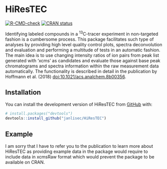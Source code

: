 
<!-- README.md is generated from README.Rmd. Please edit that file -->

# HiResTEC

<!-- badges: start -->

[![R-CMD-check](https://github.com/janlisec/HiResTEC/actions/workflows/R-CMD-check.yaml/badge.svg)](https://github.com/janlisec/HiResTEC/actions/workflows/R-CMD-check.yaml)
[![CRAN
status](https://www.r-pkg.org/badges/version/HiResTEC)](https://CRAN.R-project.org/package=HiResTEC)
<!-- badges: end -->

Identifying labeled compounds in a <sup>13</sup>C-tracer experiment in
non-targeted fashion is a cumbersome process. This package facilitates
such type of analyses by providing high level quality control plots,
spectra deconvolution and evaluation and performing a multitude of tests
in an automatic fashion. The main idea is to use changing intensity
ratios of ion pairs from peak list generated with ‘xcms’ as candidates
and evaluate those against base peak chromatograms and spectra
information within the raw measurement data automatically. The
functionality is described in detail in the publication by Hoffmann et
al. (2018) <doi:10.1021/acs.analchem.8b00356>.

## Installation

You can install the development version of HiResTEC from
[GitHub](https://github.com/) with:

``` r
# install.packages("devtools")
devtools::install_github("janlisec/HiResTEC")
```

## Example

I am sorry that I have to refer you to the publication to learn more
about HiResTEC as providing example data in the package would require to
include data in xcmsRaw format which would prevent the package to be
available on CRAN.
